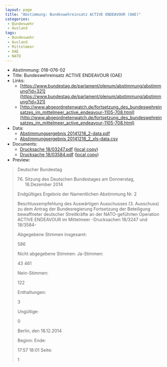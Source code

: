 ```yaml
---
layout: page
title: "Abstimmung: Bundeswehreinsatz ACTIVE ENDEAVOUR (OAE)"
categories:
 - Bundeswehr
 - Ausland
tags:
 - Bundeswehr
 - Ausland
 - Mittelmeer
 - OAE
 - NATO
---
```


* Abstimmung: 018-076-02
* Title: Bundeswehreinsatz ACTIVE ENDEAVOUR (OAE)
* Links: 
    * [https://www.bundestag.de/parlament/plenum/abstimmung/abstimmung?id=321](https://www.bundestag.de/parlament/plenum/abstimmung/abstimmung?id=321)
    * [http://www.abgeordnetenwatch.de/fortsetzung_des_bundeswehreinsatzes_im_mittelmeer_active_endeavour-1105-708.html](http://www.abgeordnetenwatch.de/fortsetzung_des_bundeswehreinsatzes_im_mittelmeer_active_endeavour-1105-708.html)
* Data: 
    * [Abstimmungsergebnis 20141218_2-data.pdf](/res/abstimmungsliste/20141218_2-data.pdf)
    * [Abstimmungsergebnis 20141218_2_xls-data.csv](/res/abstimmungsliste/analyses/20141218_2_xls-data.csv)
* Documents: 
    * [Drucksache 18/03247.pdf](http://dip21.bundestag.de/dip21/btd/18/032/1803247.pdf) ([local copy](/res/abstimmungsdaten/018-076-02/1803247.pdf))
    * [Drucksache 18/03584.pdf](http://dip21.bundestag.de/dip21/btd/18/035/1803584.pdf) ([local copy](/res/abstimmungsdaten/018-076-02/1803584.pdf))
* Preview: 
> Deutscher Bundestag
> 
> 76. Sitzung des Deutschen Bundestages
> am Donnerstag, 18.Dezember 2014
> 
> Endgültiges Ergebnis der Namentlichen Abstimmung Nr. 2
> 
> Beschlussempfehlung des Auswärtigen Ausschusses (3. Ausschuss) zu dem Antrag der
> Bundesregierung
> Fortsetzung der Beteiligung bewaffneter deutscher Streitkräfte an der NATO-geführten
> Operation ACTIVE ENDEAVOUR im Mittelmeer
> -Drucksachen 18/3247 und 18/3584-
> 
> Abgegebene Stimmen insgesamt:
> 
> 586
> 
> Nicht abgegebene Stimmen:
> Ja-Stimmen:
> 
> 43
> 461
> 
> Nein-Stimmen:
> 
> 122
> 
> Enthaltungen:
> 
> 3
> 
> Ungültige:
> 
> 0
> 
> Berlin, den 18.12.2014
> 
> Beginn:
> Ende:
> 
> 17:57
> 18:01
> Seite:
> 
> 1
> 
> 
